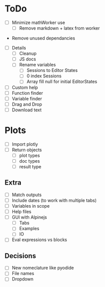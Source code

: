 ToDo
====
- [ ] Minimize mathWorker use
  - [ ] Remove markdown + latex from worker 
- Remove unused dependancies
- [ ] Details
  - [ ] Cleanup
  - [ ] JS docs
  - [ ] Rename variables
    - [ ] Sessions to Editor States
    - [ ] 0 index Sessions
    - [ ] Array fill null for initial EditorStates
- [ ] Custom help
- [ ] Function finder
- [ ] Variable finder
- [ ] Drag and Drop
- [ ] Download text

# Plots
- [ ] Import plotly
- [ ] Return objects
  - [ ] plot types
  - [ ] doc types
  - [ ] result type
  
## Extra 
- [ ] Match outputs
- [ ] Include dates (to work with multiple tabs) 
- [ ] Variables in scope
- [ ] Help files
- [ ] GUI with Alpinejs
  - [ ] Tabs
  - [ ] Examples
  - [ ] IO
- [ ] Eval expressions vs blocks

## Decisions
- [ ] New nomeclature like pyodide
- [ ] File names
- [ ] Dropdown